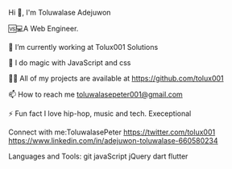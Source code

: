 
Hi 👋, I'm Toluwalase Adejuwon 

🆚💻A Web Engineer.

🔭 I’m currently working at Tolux001 Solutions

🌱 I do magic with JavaScript and css

👨‍💻 All of my projects are available at https://github.com/tolux001

📫 How to reach me toluwalasepeter001@gmail.com

⚡ Fun fact I love hip-hop, music and tech. Execeptional

Connect with me:ToluwalasePeter
 https://twitter.com/tolux001
 https://www.linkedin.com/in/adejuwon-toluwalase-660580234

Languages and Tools:
git javaScript jQuery dart flutter


<!---
Tolux001/Tolux001 is a ✨ special ✨ repository because its `README.md` (this file) appears on your GitHub profile.
You can click the Preview link to take a look at your changes.
--->
